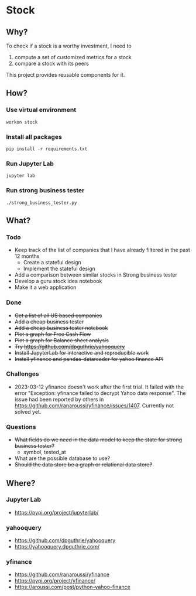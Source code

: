 # Stock

## Why?

To check if a stock is a worthy investment, I need to

1. compute a set of customized metrics for a stock
2. compare a stock with its peers

This project provides reusable components for it.

## How?
### Use virtual environment
```commandline
workon stock
```
### Install all packages
```commandline
pip install -r requirements.txt
```

### Run Jupyter Lab
```commandline
jupyter lab
```

### Run strong business tester
```commandline
./strong_business_tester.py
```

## What?

### Todo
* Keep track of the list of companies that I have already filtered in the past 12 months
  * Create a stateful design
  * Implement the stateful design
* Add a comparison between similar stocks in Strong business tester
* Develop a guru stock idea notebook
* Make it a web application

### Done
* ~~Get a list of all US based companies~~
* ~~Add a cheap business tester~~
* ~~Add a cheap business tester notebook~~
* ~~Plot a graph for Free Cash Flow~~
* ~~Plot a graph for Balance sheet analysis~~
* ~~Try https://github.com/dpguthrie/yahooquery~~
* ~~Install JupyterLab for interactive and reproducible work~~
* ~~Install yfinance and pandas-datareader for yahoo finance API~~

### Challenges
* 2023-03-12 yfinance doesn't work after the first trial. It failed with the error "Exception: yfinance failed to
  decrypt Yahoo data response". The issue had been reported by others
  in https://github.com/ranaroussi/yfinance/issues/1407. Currently not solved yet.

### Questions
* ~~What fields do we need in the data model to keep the state for strong business tester?~~
  * symbol, tested_at
* What are the possible database to use?
* ~~Should the data store be a graph or relational data store?~~ 

## Where?

### Jupyter Lab

* https://pypi.org/project/jupyterlab/

### yahooquery
* https://github.com/dpguthrie/yahooquery
* https://yahooquery.dpguthrie.com/

### yfinance

* https://github.com/ranaroussi/yfinance
* https://pypi.org/project/yfinance/
* https://aroussi.com/post/python-yahoo-finance
